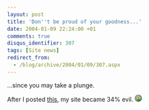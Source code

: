 ```yaml
---
layout: post
title: 'Don''t be proud of your goodness...'
date: 2004-01-09 22:24:00 +01
comments: true
disqus_identifier: 307
tags: [Site news]
redirect_from:
  - /blog/archive/2004/01/09/307.aspx
---
```


...since you may take a plunge.

After I posted [this](/archive/2004/01/09/this-site-is-25-evil-75-good/), my site became 34% evil. ![Unsure](/files/archive/smiley_squeamish.gif)

